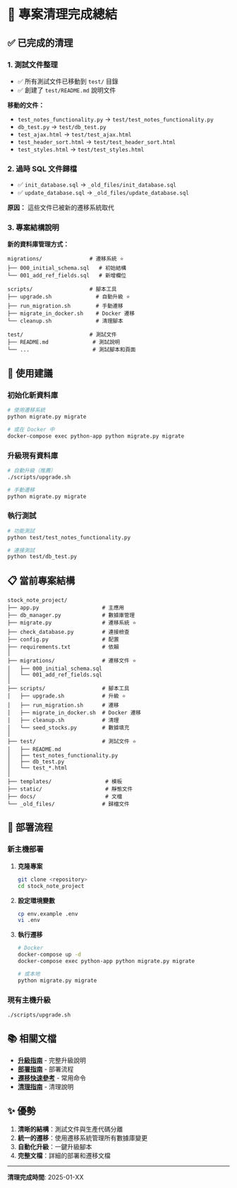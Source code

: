 # 🧹 專案清理完成總結

## ✅ 已完成的清理

### 1. 測試文件整理
- ✅ 所有測試文件已移動到 `test/` 目錄
- ✅ 創建了 `test/README.md` 說明文件

**移動的文件：**
- `test_notes_functionality.py` → `test/test_notes_functionality.py`
- `db_test.py` → `test/db_test.py`
- `test_ajax.html` → `test/test_ajax.html`
- `test_header_sort.html` → `test/test_header_sort.html`
- `test_styles.html` → `test/test_styles.html`

### 2. 過時 SQL 文件歸檔
- ✅ `init_database.sql` → `_old_files/init_database.sql`
- ✅ `update_database.sql` → `_old_files/update_database.sql`

**原因：** 這些文件已被新的遷移系統取代

### 3. 專案結構說明

**新的資料庫管理方式：**
```
migrations/               # 遷移系統 ⭐
├── 000_initial_schema.sql   # 初始結構
└── 001_add_ref_fields.sql   # 新增欄位

scripts/                  # 腳本工具
├── upgrade.sh              # 自動升級 ⭐
├── run_migration.sh        # 手動遷移
├── migrate_in_docker.sh    # Docker 遷移
└── cleanup.sh              # 清理腳本

test/                     # 測試文件
├── README.md              # 測試說明
└── ...                    # 測試腳本和頁面
```

## 🎯 使用建議

### 初始化新資料庫

```bash
# 使用遷移系統
python migrate.py migrate

# 或在 Docker 中
docker-compose exec python-app python migrate.py migrate
```

### 升級現有資料庫

```bash
# 自動升級（推薦）
./scripts/upgrade.sh

# 手動遷移
python migrate.py migrate
```

### 執行測試

```bash
# 功能測試
python test/test_notes_functionality.py

# 連接測試
python test/db_test.py
```

## 📋 當前專案結構

```
stock_note_project/
├── app.py                    # 主應用
├── db_manager.py             # 數據庫管理
├── migrate.py                # 遷移系統 ⭐
├── check_database.py         # 連接檢查
├── config.py                 # 配置
├── requirements.txt          # 依賴
│
├── migrations/               # 遷移文件 ⭐
│   ├── 000_initial_schema.sql
│   └── 001_add_ref_fields.sql
│
├── scripts/                  # 腳本工具
│   ├── upgrade.sh            # 升級 ⭐
│   ├── run_migration.sh      # 遷移
│   ├── migrate_in_docker.sh  # Docker 遷移
│   ├── cleanup.sh            # 清理
│   └── seed_stocks.py        # 數據填充
│
├── test/                     # 測試文件 ⭐
│   ├── README.md
│   ├── test_notes_functionality.py
│   ├── db_test.py
│   └── test_*.html
│
├── templates/                 # 模板
├── static/                    # 靜態文件
├── docs/                      # 文檔
└── _old_files/               # 歸檔文件
```

## 🚀 部署流程

### 新主機部署

1. **克隆專案**
   ```bash
   git clone <repository>
   cd stock_note_project
   ```

2. **設定環境變數**
   ```bash
   cp env.example .env
   vi .env
   ```

3. **執行遷移**
   ```bash
   # Docker
   docker-compose up -d
   docker-compose exec python-app python migrate.py migrate
   
   # 或本地
   python migrate.py migrate
   ```

### 現有主機升級

```bash
./scripts/upgrade.sh
```

## 📚 相關文檔

- **[升級指南](docs/UPGRADE_GUIDE.md)** - 完整升級說明
- **[部署指南](docs/DEPLOYMENT_GUIDE.md)** - 部署流程
- **[遷移快速參考](docs/MIGRATION_QUICK_REF.md)** - 常用命令
- **[清理指南](docs/CLEANUP_GUIDE.md)** - 清理說明

## ✨ 優勢

1. **清晰的結構**：測試文件與生產代碼分離
2. **統一的遷移**：使用遷移系統管理所有數據庫變更
3. **自動化升級**：一鍵升級腳本
4. **完整文檔**：詳細的部署和遷移文檔

---

**清理完成時間**: 2025-01-XX

